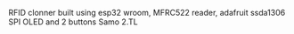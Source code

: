 RFID clonner built using esp32 wroom, MFRC522 reader, adafruit ssda1306 SPI OLED and 2 buttons
Samo
2.TL
